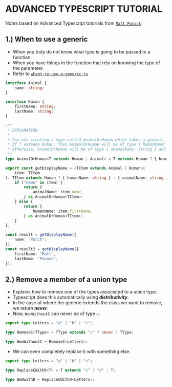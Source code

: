 # ADVANCED TYPESCRIPT TUTORIAL

Notes based on Advanced Typescript tutorials from [`Matt Pocock`](https://www.youtube.com/watch?v=lMfGp29Ht8c&amp;list=PLIvujZeVDLMx040-j1W4WFs1BxuTGdI_b&amp;ab_channel=MattPocock)

## 1.) When to use a generic

- When you truly do not know what type is going to be passed to a function.
- When you have things in the function that rely on knowing the type of the parameter.
- Refer to [`whent-to-use-a-generic.ts`](./when-to-use-a-generic.ts)

```ts
interface Animal {
    name: string;
}

interface Human {
    firstName: string;
    lastName: string;
}

/**
 * EXPLANATION
 * 
 * You are creating a type called AnimalOrHuman which takes a generic, T that extends either 'Human' or 'Animal'.
 * If T extends Human, then AnimalOrHuman will be of type { humanName: string }.
 * Otherwise, AnimalOrHuman will be of type { animalName: string } and as such, you can use it as a return type later as shown below.
 */
type AnimalOrHuman<T extends Human | Animal> = T extends Human ? { humanName: string } : { animalName: string };

export const getDisplayName = <TItem extends Animal | Human>(
    item: TItem
): TItem extends Human ? { humanName: string } : { animalName: string } => {
    if ("name" in item) {
        return {
            animalName: item.name,
        } as AnimalOrHuman<TItem>;
    } else {
        return {
            humanName: item.firstName,
        } as AnimalOrHuman<TItem>;
    }
};

const result = getDisplayName({
    name: "Patch",
});
const result2 = getDisplayName({
    firstName: "Matt",
    lastName: "Pocock",
});
```

## 2.) Remove a member of a union type

- Explains how to remove one of the types associated to a union type.
- Typescript does this automatically using _**distributivity**_.
- In the case of where the generic extends the class we want to remove, we return _**never**_.
- Now, `WowWithoutC` can never be of type `c`.

```ts
export type Letters = "a" | "b" | "c";

type RemoveC<TType> = TType extends "c" ? never : TType;

type WowWithoutC = RemoveC<Letters>;
```

- We can even completely replace it with something else.

```ts
export type Letters = "a" | "b" | "c";

type ReplaceCWithD<T> = T extends "c" ? "d" : T;

type WoWwithD = ReplaceCWithD<Letters>;
```
